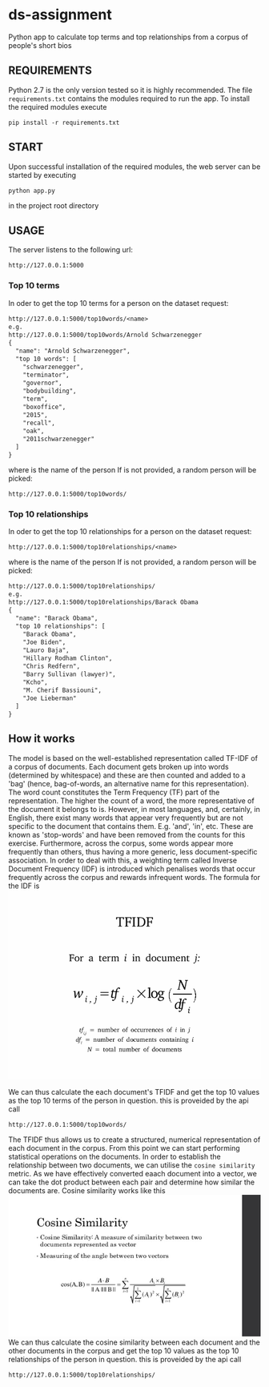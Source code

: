 # ds-assignment
Python app to calculate top terms and top relationships from a corpus of people's short bios

## REQUIREMENTS
Python 2.7 is the only version tested so it is highly recommended.
The file `requirements.txt` contains the modules required to run the app.
To install the required modules execute
```
pip install -r requirements.txt
```
## START
Upon successful installation of the required modules,
the web server can be started by executing
```
python app.py
```
in the project root directory
## USAGE
The server listens to the following url:
```
http://127.0.0.1:5000
```
### Top 10 terms
In oder to get the top 10 terms for a person on the dataset request:
```
http://127.0.0.1:5000/top10words/<name>
e.g.
http://127.0.0.1:5000/top10words/Arnold Schwarzenegger
{
  "name": "Arnold Schwarzenegger", 
  "top 10 words": [
    "schwarzenegger", 
    "terminator", 
    "governor", 
    "bodybuilding", 
    "term", 
    "boxoffice", 
    "2015", 
    "recall", 
    "oak", 
    "2011schwarzenegger"
  ]
}
```
where <name> is the name of the person
If <name> is not provided, a random person will be picked:
```
http://127.0.0.1:5000/top10words/
```
### Top 10 relationships
In oder to get the top 10 relationships for a person on the dataset request:
```
http://127.0.0.1:5000/top10relationships/<name>
```
where <name> is the name of the person
If <name> is not provided, a random person will be picked:
```
http://127.0.0.1:5000/top10relationships/
e.g. 
http://127.0.0.1:5000/top10relationships/Barack Obama
{
  "name": "Barack Obama", 
  "top 10 relationships": [
    "Barack Obama", 
    "Joe Biden", 
    "Lauro Baja", 
    "Hillary Rodham Clinton", 
    "Chris Redfern", 
    "Barry Sullivan (lawyer)", 
    "Kcho", 
    "M. Cherif Bassiouni", 
    "Joe Lieberman"
  ]
}
```
## How it works
The model is based on the well-established representation called TF-IDF of a corpus of documents.
Each document gets broken up into words (determined by whitespace) and these are then counted and added to a 'bag' (hence, bag-of-words, an alternative name for this representation).
The word count constitutes the Term Frequency (TF) part of the representation.
The higher the count of a word, the more representative of the document it belongs to is.
However, in most languages, and, certainly, in English, there exist many words that appear very frequently but are not specific to the document that contains them. E.g. 'and', 'in', etc.
These are known as 'stop-words' and have been removed from the counts for this exercise.
Furthermore, across the corpus, some words appear more frequently than others, thus having a more generic, less document-specific association.
In order to deal with this, a weighting term called Inverse Document Frequency (IDF) is introduced which penalises words that occur frequently across the corpus and rewards infrequent words.
The formula for the IDF is 
![](tfidf.gif?raw=true)

We can thus calculate the each document's TFIDF and get the top 10 values as the top 10 terms of the person in question.
this is proveided by the api call
```
http://127.0.0.1:5000/top10words/
```
The TFIDF thus allows us to create a structured, numerical representation of each document in the corpus. From this point we can start performing statistical operations on the documents.
In order to establish the relationship between two documents, we can utilise the `cosine similarity` metric. As we have effectively converted eaach document into a vector, we can take the dot product between each pair and determine how similar the documents are.
Cosine similarity works like this
![](cosine.jpg?raw=true)
We can thus calculate the cosine similarity between each document and the other documents in the corpus and get the top 10 values as the top 10 relationships of the person in question.
this is proveided by the api call
```
http://127.0.0.1:5000/top10relationships/
```

